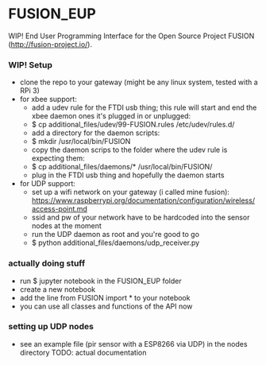 # FUSION_EUP
WIP! End User Programming Interface for the Open Source Project FUSION (http://fusion-project.io/).

### WIP! Setup ###

 * clone the repo to your gateway (might be any linux system, tested with a RPi 3)
 * for xbee support:
   * add a udev rule for the FTDI usb thing; this rule will start and end the xbee daemon ones it's plugged in or unplugged:
   * $ cp additional_files/udev/99-FUSION.rules /etc/udev/rules.d/
   * add a directory for the daemon scripts:
   * $ mkdir /usr/local/bin/FUSION
   * copy the daemon scrips to the folder where the udev rule is expecting them:
   * $ cp additional_files/daemons/* /usr/local/bin/FUSION/
   * plug in the FTDI usb thing and hopefully the daemon starts
 * for UDP support:
   * set up a wifi network on your gateway (i called mine fusion): https://www.raspberrypi.org/documentation/configuration/wireless/access-point.md 
   * ssid and pw of your network have to be hardcoded into the sensor nodes at the moment
   * run the UDP daemon as root and you're good to go
   * $ python additional_files/daemons/udp_receiver.py

### actually doing stuff ###

 * run $ jupyter notebook in the FUSION_EUP folder
 * create a new notebook
 * add the line
    from FUSION import *
   to your notebook
 * you can use all classes and functions of the API now

### setting up UDP nodes ###

 * see an example file (pir sensor with a ESP8266 via UDP) in the nodes directory
 TODO: actual documentation

